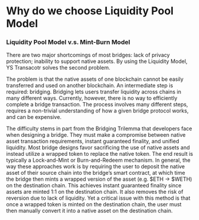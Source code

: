 # Why do we choose Liquidity Pool Model

### Liquidity Pool Model v.s. Mint-Burn Model

There are two major shortcomings of most bridges: lack of privacy protection; inability to support native assets. By using the Liquidity Model, YS Transacotr solves the second problem.&#x20;

The problem is that the native assets of one blockchain cannot be easily transferred and used on another blockchain. An intermediate step is required: bridging. Bridging lets users transfer liquidity across chains in many different ways. Currently, however, there is no way to efficiently complete a bridge transaction. The process involves many different steps, requires a non-trivial understanding of how a given bridge protocol works, and can be expensive.

The difficulty stems in part from the Bridging Trilemma that developers face when designing a bridge. They must make a compromise between native asset transaction requirements, instant guaranteed finality, and unified liquidity. Most bridge designs favor sacrificing the use of native assets and instead utilize a wrapped token to replace the native token. The end result is typically a Lock-and-Mint or Burn-and-Redeem mechanism. In general, the way these approaches work is by requiring the user to deposit the native asset of their source chain into the bridge’s smart contract, at which time the bridge then mints a wrapped version of the asset (e.g. $ETH → $WETH) on the destination chain. This achieves instant guaranteed finality since assets are minted 1:1 on the destination chain. It also removes the risk of reversion due to lack of liquidity. Yet a critical issue with this method is that once a wrapped token is minted on the destination chain, the user must then manually convert it into a native asset on the destination chain.&#x20;







